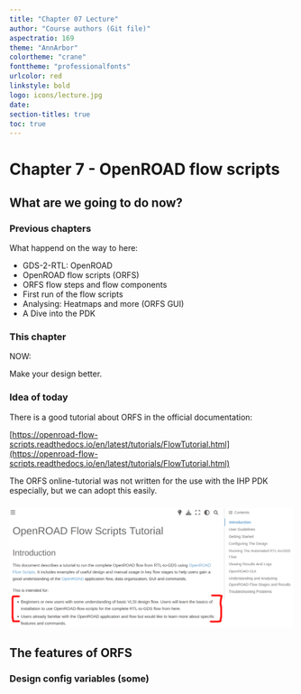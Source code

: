 ```yaml
---
title: "Chapter 07 Lecture"
author: "Course authors (Git file)"
aspectratio: 169
theme: "AnnArbor"
colortheme: "crane"
fonttheme: "professionalfonts"
urlcolor: red
linkstyle: bold
logo: icons/lecture.jpg
date:
section-titles: true
toc: true
---
```


# Chapter 7 - OpenROAD flow scripts

## What are we going to do now?

### Previous chapters
What happend on the way to here:

- GDS-2-RTL: OpenROAD
- OpenROAD flow scripts (ORFS)
- ORFS flow steps and flow components
- First run of the flow scripts
- Analysing: Heatmaps and more (ORFS GUI)
- A Dive into the PDK

### This chapter
NOW:

Make your design better.

### Idea of today

There is a good tutorial about ORFS in the official documentation:

[https://openroad-flow-scripts.readthedocs.io/en/latest/tutorials/FlowTutorial.html](https://openroad-flow-scripts.readthedocs.io/en/latest/tutorials/FlowTutorial.html)

The ORFS online-tutorial was not written for the use with the IHP PDK especially, but we can adopt this easily.

###

![ORFS Online Tutorial](pics_lecture/orfs_intro.png)

## The features of ORFS

### 

### Design config variables (some)


